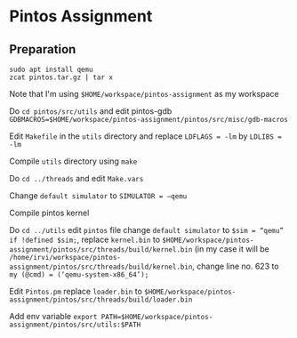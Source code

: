 # Pintos Assignment

## Preparation

```
sudo apt install qemu
zcat pintos.tar.gz | tar x
```

Note that I'm using `$HOME/workspace/pintos-assignment` as my workspace

Do `cd pintos/src/utils` and edit pintos-gdb `GDBMACROS=$HOME/workspace/pintos-assignment/pintos/src/misc/gdb-macros` 

Edit `Makefile` in the `utils` directory and replace `LDFLAGS = -lm` by `LDLIBS = -lm`

Compile `utils` directory using `make`

Do `cd ../threads` and edit `Make.vars`

Change `default simulator` to `SIMULATOR = –qemu`

Compile pintos kernel

Do `cd ../utils` edit `pintos` file change `default simulator` to `$sim = “qemu” if !defined $sim;`, replace `kernel.bin` to `$HOME/workspace/pintos-assignment/pintos/src/threads/build/kernel.bin` (in my case it will be `/home/irvi/workspace/pintos-assignment/pintos/src/threads/build/kernel.bin`, change line no. 623 to ` my (@cmd) = (‘qemu-system-x86_64’);`

Edit `Pintos.pm` replace `loader.bin` to `$HOME/workspace/pintos-assignment/pintos/src/threads/build/loader.bin`

Add env variable `export PATH=$HOME/workspace/pintos-assignment/pintos/src/utils:$PATH`
